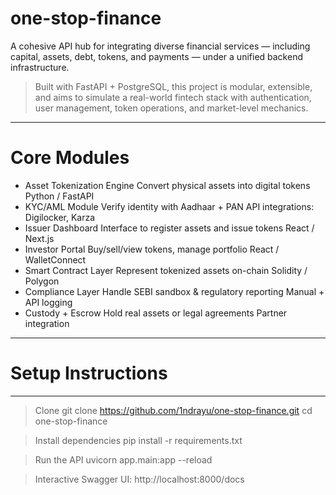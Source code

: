 # one-stop-finance

A cohesive API hub for integrating diverse financial services — including capital, assets, debt, tokens, and payments — under a unified backend infrastructure.

> Built with FastAPI + PostgreSQL, this project is modular, extensible, and aims to simulate a real-world fintech stack with authentication, user management, token operations, and market-level mechanics.

---
# Core Modules
- Asset Tokenization Engine	Convert physical assets into digital tokens	Python / FastAPI
- KYC/AML Module	Verify identity with Aadhaar + PAN	API integrations: Digilocker, Karza
- Issuer Dashboard	Interface to register assets and issue tokens	React / Next.js
- Investor Portal	Buy/sell/view tokens, manage portfolio	React / WalletConnect
- Smart Contract Layer	Represent tokenized assets on-chain	Solidity / Polygon
- Compliance Layer	Handle SEBI sandbox & regulatory reporting	Manual + API logging
- Custody + Escrow	Hold real assets or legal agreements	Partner integration
---

# Setup Instructions
---
> Clone
git clone https://github.com/1ndrayu/one-stop-finance.git
cd one-stop-finance

> Install dependencies
pip install -r requirements.txt

> Run the API
uvicorn app.main:app --reload

> Interactive Swagger UI:
http://localhost:8000/docs
